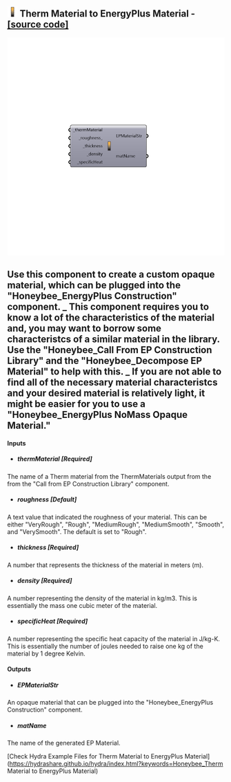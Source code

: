 ## ![](../../images/icons/Therm_Material_to_EnergyPlus_Material.png) Therm Material to EnergyPlus Material - [[source code]](https://github.com/mostaphaRoudsari/honeybee/tree/master/src/Honeybee_Therm%20Material%20to%20EnergyPlus%20Material.py)

![](../../images/components/Therm_Material_to_EnergyPlus_Material.png)

Use this component to create a custom opaque material, which can be plugged into the "Honeybee_EnergyPlus Construction" component.
 _
 This component requires you to know a lot of the characteristics of the material and, you may want to borrow some characteristcs of a similar material in the library.  Use the "Honeybee_Call From EP Construction Library" and the "Honeybee_Decompose EP Material" to help with this.
 _
 If you are not able to find all of the necessary material characteristcs and your desired material is relatively light, it might be easier for you to use a "Honeybee_EnergyPlus NoMass Opaque Material."
 -
 

#### Inputs
* ##### thermMaterial [Required]
The name of a Therm material from the ThermMaterials output from the from the "Call from EP Construction Library" component.
* ##### roughness [Default]
A text value that indicated the roughness of your material.  This can be either "VeryRough", "Rough", "MediumRough", "MediumSmooth", "Smooth", and "VerySmooth".  The default is set to "Rough".
* ##### thickness [Required]
A number that represents the thickness of the material in meters (m).
* ##### density [Required]
A number representing the density of the material in kg/m3.  This is essentially the mass one cubic meter of the material.
* ##### specificHeat [Required]
A number representing the specific heat capacity of the material in J/kg-K.  This is essentially the number of joules needed to raise one kg of the material by 1 degree Kelvin.

#### Outputs
* ##### EPMaterialStr
An opaque material that can be plugged into the "Honeybee_EnergyPlus Construction" component.
* ##### matName
The name of the generated EP Material.


[Check Hydra Example Files for Therm Material to EnergyPlus Material](https://hydrashare.github.io/hydra/index.html?keywords=Honeybee_Therm Material to EnergyPlus Material)